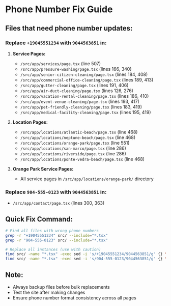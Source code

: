 # Phone Number Fix Guide

## Files that need phone number updates:

### Replace `+19045551234` with `9044563851` in:

1. **Service Pages:**
   - `/src/app/services/page.tsx` (line 507)
   - `/src/app/pressure-washing/page.tsx` (lines 166, 340)
   - `/src/app/senior-citizen-cleaning/page.tsx` (lines 184, 408)
   - `/src/app/commercial-office-cleaning/page.tsx` (lines 189, 413)
   - `/src/app/gutter-cleaning/page.tsx` (lines 191, 406)
   - `/src/app/air-duct-cleaning/page.tsx` (lines 126, 276)
   - `/src/app/vacation-rental-cleaning/page.tsx` (lines 186, 410)
   - `/src/app/event-venue-cleaning/page.tsx` (lines 193, 417)
   - `/src/app/pet-friendly-cleaning/page.tsx` (lines 183, 419)
   - `/src/app/medical-facility-cleaning/page.tsx` (lines 195, 419)

2. **Location Pages:**
   - `/src/app/locations/atlantic-beach/page.tsx` (line 468)
   - `/src/app/locations/neptune-beach/page.tsx` (line 468)
   - `/src/app/locations/orange-park/page.tsx` (line 551)
   - `/src/app/locations/san-marco/page.tsx` (line 286)
   - `/src/app/locations/riverside/page.tsx` (line 286)
   - `/src/app/locations/ponte-vedra-beach/page.tsx` (line 468)

3. **Orange Park Service Pages:**
   - All service pages in `/src/app/locations/orange-park/` directory

### Replace `904-555-0123` with `9044563851` in:
- `/src/app/contact/page.tsx` (lines 300, 363)

## Quick Fix Command:
```bash
# Find all files with wrong phone numbers
grep -r "+19045551234" src/ --include="*.tsx"
grep -r "904-555-0123" src/ --include="*.tsx"

# Replace all instances (use with caution)
find src/ -name "*.tsx" -exec sed -i 's/+19045551234/9044563851/g' {} \;
find src/ -name "*.tsx" -exec sed -i 's/904-555-0123/9044563851/g' {} \;
```

## Note:
- Always backup files before bulk replacements
- Test the site after making changes
- Ensure phone number format consistency across all pages


